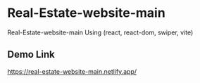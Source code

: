 # Real-Estate-website-main
Real-Estate-website-main Using (react, react-dom, swiper, vite)
## Demo Link
https://real-estate-website-main.netlify.app/
